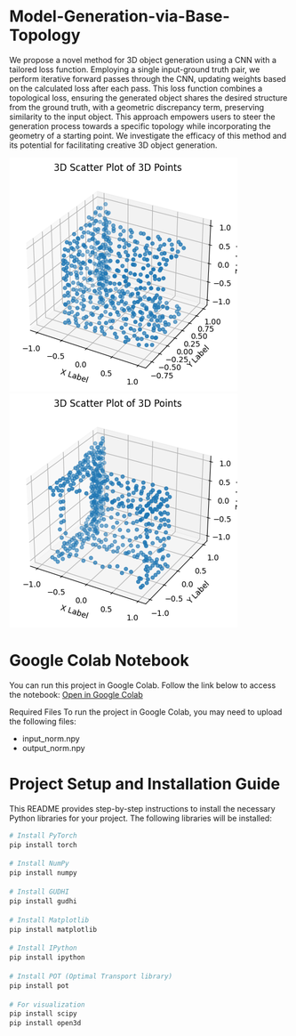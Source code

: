 # Model-Generation-via-Base-Topology
We propose a novel method for 3D object generation using a CNN with a tailored loss function. Employing a single input-ground truth pair, we perform iterative forward passes through the CNN, updating weights based on the calculated loss after each pass. This loss function combines a topological loss, ensuring the generated object shares the desired structure from the ground truth, with a geometric discrepancy term, preserving similarity to the input object. This approach empowers users to steer the generation process towards a specific topology while incorporating the geometry of a starting point. We investigate the efficacy of this method and its potential for facilitating creative 3D object generation.

<img class="image-align-left" src="images/input_norm.png"/><img class="image-align-left" src="images/target_norm.png"/>

# Google Colab Notebook
You can run this project in Google Colab. Follow the link below to access the notebook:
[Open in Google Colab](https://colab.research.google.com/drive/1_5qBaX5I-S2PAUe3SM5r1GB7TRnD1twj?usp=sharing)

  Required Files
  To run the project in Google Colab, you may need to upload the following files:
  - input_norm.npy
  - output_norm.npy

# Project Setup and Installation Guide
This README provides step-by-step instructions to install the necessary Python libraries for your project. The following libraries will be installed:

```bash
# Install PyTorch
pip install torch

# Install NumPy
pip install numpy

# Install GUDHI
pip install gudhi

# Install Matplotlib
pip install matplotlib

# Install IPython
pip install ipython

# Install POT (Optimal Transport library)
pip install pot

# For visualization
pip install scipy
pip install open3d
```


